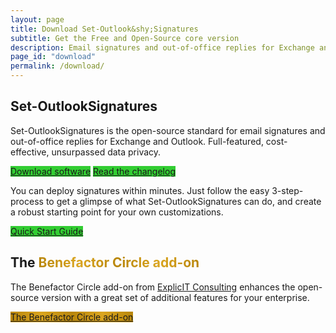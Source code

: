 ```yaml
---
layout: page
title: Download Set-Outlook&shy;Signatures
subtitle: Get the Free and Open-Source core version
description: Email signatures and out-of-office replies for Exchange and Outlook. Full-featured, cost-effective, unsurpassed data privacy.
page_id: "download"
permalink: /download/
---
```

<h2 id="set-outlooksignatures">Set-OutlookSignatures</h2>
<p>
Set-OutlookSignatures is the open-source standard for email signatures and out-of-office replies for Exchange and Outlook. Full-featured, cost-effective, unsurpassed data privacy.
</p>

<p>
  <div class="buttons">
    <a href="https://github.com/Set-OutlookSignatures/Set-OutlookSignatures/releases" class="button sos-download-link is-link is-normal is-hovered has-text-black has-text-weight-bold mtrcs-download" style="background-color: limegreen">Download software</a>
    <a href="https://github.com/Set-OutlookSignatures/Set-OutlookSignatures/blob/main/docs/CHANGELOG.md" class="button is-link is-normal is-hovered has-text-black has-text-weight-bold" style="background-color: limegreen">Read the changelog</a>
  </div>
</p>

<p>You can deploy signatures within minutes. Just follow the easy 3-step-process to get a glimpse of what Set-OutlookSignatures can do, and create a robust starting point for your own customizations.</p>

<p><a href="/quickstart/" class="button is-link is-normal is-hovered has-text-black has-text-weight-bold" style="background-color: limegreen">Quick Start Guide</a></p>

<h2 id="benefactor-circle">The <span style="font-weight: bold; background-image: linear-gradient(to right, darkgoldenrod, goldenrod, darkgoldenrod, goldenrod, darkgoldenrod); background-clip: text; color: transparent;">Benefactor Circle add-on</span></h2>
<p>The Benefactor Circle add-on from <a href="https://explicitconsulting.at/">ExplicIT Consulting</a> enhances the open-source version with a great set of additional features for your enterprise.</p>

<p><a href="/benefactorcircle/" class="button is-link is-normal is-hovered has-text-black has-text-weight-bold" style="background-image: linear-gradient(to right, darkgoldenrod, goldenrod, darkgoldenrod, goldenrod, darkgoldenrod)">The Benefactor Circle add-on</a></p>
